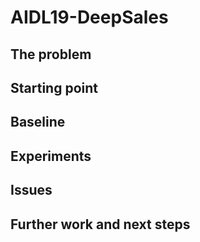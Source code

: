 # AIDL19-DeepSales
## The problem
## Starting point
## Baseline
## Experiments
## Issues
## Further work and next steps


